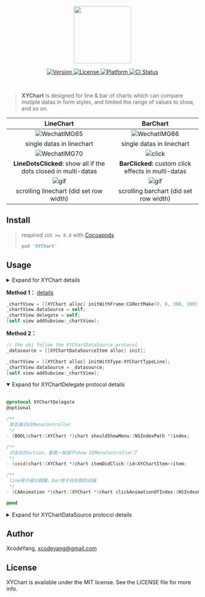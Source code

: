 <p align="center">
<img align="center" width="150" src ="https://user-images.githubusercontent.com/9360037/43032646-0771fd3c-8cef-11e8-913f-034ca293c625.png"/>
</p>

<p align="center">
	<a href="http://cocoapods.org/pods/XYChart">
		<image alt="Version" src="https://img.shields.io/cocoapods/v/XYChart.svg?style=flat">
	</a>
	<a href="http://cocoapods.org/pods/XYChart">
		<image alt="License" src="https://img.shields.io/cocoapods/l/XYChart.svg?style=flat">
	</a>
	<a href="http://cocoapods.org/pods/XYChart">
		<image alt="Platform" src="https://img.shields.io/cocoapods/p/XYChart.svg?style=flat">
	</a>
	<a href="https://travis-ci.org/ZhipingYang/XYChart">
		<image alt="CI Status" src="http://img.shields.io/travis/ZhipingYang/XYChart.svg?style=flat">
	</a>
</p>

<br>

> **XYChart** is designed for line & bar of charts which can compare mutiple datas in form styles, and limited the range of values to show, and so on.

| **LineChart** | **BarChart** |
|:-------:|:---------:|
| ![WechatIMG65](https://user-images.githubusercontent.com/9360037/62707044-4671de00-ba23-11e9-9ddc-57509edba0dc.jpeg) | ![WechatIMG66](https://user-images.githubusercontent.com/9360037/62707048-47a30b00-ba23-11e9-90a9-c414a92da2cc.jpeg) |
| single datas in linechart | single datas in linechart |
| ![WechatIMG70](https://user-images.githubusercontent.com/9360037/62711726-20047080-ba2c-11e9-8890-022fe4e58df9.jpeg) | ![click](https://user-images.githubusercontent.com/9360037/62712419-5ee6f600-ba2d-11e9-9605-aeaba3097e9b.gif) |
| **LineDotsClicked:** show all if the dots closed in multi-datas | **BarClicked:** custom click effects in multi-datas |
| ![gif](https://user-images.githubusercontent.com/9360037/62709107-54c1f900-ba27-11e9-8312-8fcec88a58d5.gif) | ![gif](https://user-images.githubusercontent.com/9360037/62709087-48d63700-ba27-11e9-86f3-e92e4e1bd094.gif) |
| scrolling linechart (did set row width) | scrolling barchart (did set row width) |


## Install

> required `iOS >= 8.0` with [Cocoapods](https://cocoapods.org/)
> 
> ```ruby
> pod 'XYChart'
> ```

## Usage

<details><summary> Expand for XYChart details </summary>
<br>

```objective-c
@interface XYChart : UIView<XYChartReload>

@property (nonatomic, weak, nullable) id<XYChartDataSource> dataSource;
@property (nonatomic, weak, nullable) id<XYChartDelegate> delegate;

@property (nonatomic, readonly) XYChartType chartType;

- (instancetype)initWithFrame:(CGRect)frame type:(XYChartType)type NS_DESIGNATED_INITIALIZER;
- (instancetype)initWithType:(XYChartType)type;

/**
 更新图标数据
 
 @param dataSource 数据
 @param animation 是否执行动画
 */
- (void)setDataSource:(id<XYChartDataSource>)dataSource animation:(BOOL)animation;

/**
 重载数据
 
 @param animation 是否执行动画
 */
- (void)reloadData:(BOOL)animation;

@end
```

</details>


**Method 1：**
[details](https://github.com/ZhipingYang/XYChart/issues/50)

```objective-c
_chartView = [[XYChart alloc] initWithFrame:CGRectMake(0, 0, 300, 100) chartType:XYChartTypeLine];
_chartView.dataSource = self;
_chartView.delegate = self;
[self.view addSubview:_chartView];
```

**Method 2：**

```objective-c
// the obj follow the XYChartDataSource protocol
_datasource = [[XYChartDataSourceItem alloc] init];

_chartView = [[XYChart alloc] initWithType:XYChartTypeLine];
_chartView.dataSource = _datasource;
[self.view addSubview:_chartView];
```


<details open><summary> Expand for <bold>XYChartDelegate</bold> protocol details </summary>
<br>

```objective-c
@protocol XYChartDelegate
@optional

/**
 是否展示UIMenuController
 */
- (BOOL)chart:(XYChart *)chart shouldShowMenu:(NSIndexPath *)index;

/**
 点击后的action，重载一般就不show UIMenuController了
 */
- (void)chart:(XYChart *)chart itemDidClick:(id<XYChartItem>)item;

/**
 line用于展示圆圈，bar用于柱形图的动画
 */
- (CAAnimation *)chart:(XYChart *)chart clickAnimationOfIndex:(NSIndexPath *)index;

@end
```
</details>

<details><summary> Expand for XYChartDataSource protocol details </summary>
<br>

```objective-c
/**
 多套对比数据展示
 */
@protocol XYChartDataSource

/**
 多少条并行对比数据，折线图表现多条线，柱状图表现一列中有几条柱状图
 */
- (NSUInteger)numberOfSectionsInChart:(XYChart *)chart;

/**
 完整的周期内，数据的个数，横向列数
 */
- (NSUInteger)numberOfRowsInChart:(XYChart *)chart;

/**
 x坐标的标题
 */
- (NSAttributedString *)chart:(XYChart *)chart titleOfRowAtIndex:(NSUInteger)index;

/**
 x坐标的标题
 */
- (NSAttributedString *)chart:(XYChart *)chart titleOfSectionAtValue:(CGFloat)sectionValue;

/**
 index下的数据模型
 */
- (id<XYChartItem>)chart:(XYChart *)chart itemOfIndex:(NSIndexPath *)index;

/**
 标记y轴方向高亮区间
 */
- (XYRange)visibleRangeInChart:(XYChart *)chart;

/**
 y轴方向分段，5就分5段
 */
- (NSUInteger)numberOfLevelInChart:(XYChart *)chart;

/**
 横向一栏的宽度
 */
- (CGFloat)rowWidthOfChart:(XYChart *)chart;

/**
 自适应平均分横向栏目的宽度
 */
- (BOOL)autoSizingRowInChart:(XYChart *)chart;

@end
```
</details>



## Author

XcodeYang, xcodeyang@gmail.com

## License

XYChart is available under the MIT license. See the LICENSE file for more info.
